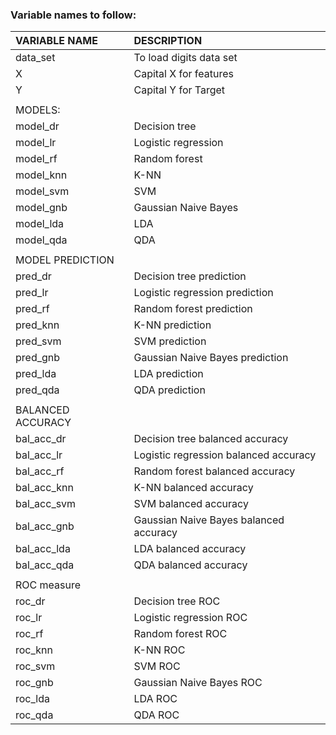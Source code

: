 ### Variable names to follow:

| VARIABLE NAME | DESCRIPTION |
| :---- | :---- |
| data\_set | To load digits data set |
| X | Capital X for features |
| Y | Capital Y for Target |
|  |  |
| MODELS: |  |
| model\_dr | Decision tree |
| model\_lr | Logistic regression |
| model\_rf | Random forest |
| model\_knn | K-NN |
| model\_svm | SVM |
| model\_gnb | Gaussian Naive Bayes |
| model\_lda | LDA |
| model\_qda | QDA |
|  |  |
| MODEL PREDICTION |  |
| pred\_dr | Decision tree prediction |
| pred\_lr | Logistic regression prediction |
| pred\_rf | Random forest prediction |
| pred\_knn | K-NN prediction |
| pred\_svm | SVM prediction |
| pred\_gnb | Gaussian Naive Bayes prediction |
| pred\_lda | LDA prediction |
| pred\_qda | QDA prediction |
|  |  |
| BALANCED ACCURACY |  |
| bal\_acc\_dr | Decision tree balanced accuracy |
| bal\_acc\_lr | Logistic regression balanced accuracy |
| bal\_acc\_rf | Random forest balanced accuracy |
| bal\_acc\_knn | K-NN balanced accuracy |
| bal\_acc\_svm | SVM balanced accuracy |
| bal\_acc\_gnb | Gaussian Naive Bayes balanced accuracy |
| bal\_acc\_lda | LDA balanced accuracy |
| bal\_acc\_qda | QDA balanced accuracy |
|  |  |
| ROC measure |  |
| roc\_dr | Decision tree ROC |
| roc\_lr | Logistic regression ROC |
| roc\_rf | Random forest ROC |
| roc\_knn | K-NN ROC |
| roc\_svm | SVM ROC |
| roc\_gnb | Gaussian Naive Bayes ROC |
| roc\_lda | LDA ROC |
| roc\_qda | QDA ROC |

